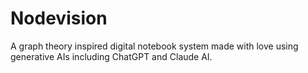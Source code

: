 # Nodevision
A graph theory inspired digital notebook system made with love using generative AIs including ChatGPT and Claude AI.
